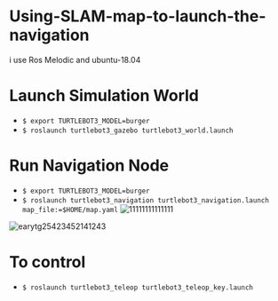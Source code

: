 # Using-SLAM-map-to-launch-the-navigation

i use Ros Melodic and ubuntu-18.04


# Launch Simulation World
- `$ export TURTLEBOT3_MODEL=burger`
- `$ roslaunch turtlebot3_gazebo turtlebot3_world.launch`

# Run Navigation Node
- `$ export TURTLEBOT3_MODEL=burger`
- `$ roslaunch turtlebot3_navigation turtlebot3_navigation.launch map_file:=$HOME/map.yaml`
![11111111111111](https://user-images.githubusercontent.com/60845044/126443799-4acc3f49-2a4a-44ff-862f-23902788b59c.png)

![earytg25423452141243](https://user-images.githubusercontent.com/60845044/126444040-4837c9a0-4b48-4b41-bd60-40d123b7764f.png)

# To control

- `$ roslaunch turtlebot3_teleop turtlebot3_teleop_key.launch`
